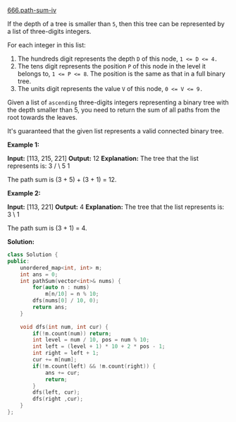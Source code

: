 [666.path-sum-iv](https://leetcode.com/problems/path-sum-iv/)  

If the depth of a tree is smaller than `5`, then this tree can be represented by a list of three-digits integers.

For each integer in this list:

1.  The hundreds digit represents the depth `D` of this node, `1 <= D <= 4.`
2.  The tens digit represents the position `P` of this node in the level it belongs to, `1 <= P <= 8`. The position is the same as that in a full binary tree.
3.  The units digit represents the value `V` of this node, `0 <= V <= 9.`

Given a list of `ascending` three-digits integers representing a binary tree with the depth smaller than 5, you need to return the sum of all paths from the root towards the leaves.

It's guaranteed that the given list represents a valid connected binary tree.

**Example 1:**

**Input:** \[113, 215, 221\]
**Output:** 12
**Explanation:** 
The tree that the list represents is:
    3
   / \\
  5   1

The path sum is (3 + 5) + (3 + 1) = 12.

**Example 2:**

**Input:** \[113, 221\]
**Output:** 4
**Explanation:** 
The tree that the list represents is: 
    3
     \\
      1

The path sum is (3 + 1) = 4.  



**Solution:**  

```cpp
class Solution {
public:
    unordered_map<int, int> m;
    int ans = 0;
    int pathSum(vector<int>& nums) {
        for(auto n : nums)
            m[n/10] = n % 10;
        dfs(nums[0] / 10, 0);
        return ans;
    }
    
    void dfs(int num, int cur) {
        if(!m.count(num)) return;
        int level = num / 10, pos = num % 10;
        int left = (level + 1) * 10 + 2 * pos - 1;
        int right = left + 1;
        cur += m[num];
        if(!m.count(left) && !m.count(right)) {
            ans += cur;
            return;
        }
        dfs(left, cur);
        dfs(right ,cur);
    }
};
```
      